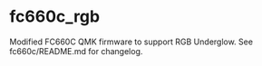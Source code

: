 # fc660c_rgb
Modified FC660C QMK firmware to support RGB Underglow.
See fc660c/README.md for changelog.
